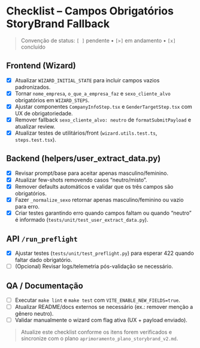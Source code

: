 # Checklist – Campos Obrigatórios StoryBrand Fallback

> Convenção de status: `[ ]` pendente • `[>]` em andamento • `[x]` concluído

## Frontend (Wizard)
- [x] Atualizar `WIZARD_INITIAL_STATE` para incluir campos vazios padronizados.
- [x] Tornar `nome_empresa`, `o_que_a_empresa_faz` e `sexo_cliente_alvo` obrigatórios em `WIZARD_STEPS`.
- [x] Ajustar componentes `CompanyInfoStep.tsx` e `GenderTargetStep.tsx` com UX de obrigatoriedade.
- [x] Remover fallback `sexo_cliente_alvo: neutro` de `formatSubmitPayload` e atualizar review.
- [x] Atualizar testes de utilitários/front (`wizard.utils.test.ts`, `steps.test.tsx`).

## Backend (helpers/user_extract_data.py)
- [x] Revisar prompt/base para aceitar apenas masculino/feminino.
- [x] Atualizar few-shots removendo casos “neutro/misto”.
- [x] Remover defaults automáticos e validar que os três campos são obrigatórios.
- [x] Fazer `_normalize_sexo` retornar apenas masculino/feminino ou vazio para erro.
- [x] Criar testes garantindo erro quando campos faltam ou quando “neutro” é informado (`tests/unit/test_user_extract_data.py`).

## API `/run_preflight`
- [x] Ajustar testes (`tests/unit/test_preflight.py`) para esperar 422 quando faltar dado obrigatório.
- [ ] (Opcional) Revisar logs/telemetria pós-validação se necessário.

## QA / Documentação
- [ ] Executar `make lint` e `make test` com `VITE_ENABLE_NEW_FIELDS=true`.
- [ ] Atualizar README/docs externos se necessário (ex.: remover menção a gênero neutro).
- [ ] Validar manualmente o wizard com flag ativa (UX + payload enviado).

> Atualize este checklist conforme os itens forem verificados e sincronize com o plano `aprimoramento_plano_storybrand_v2.md`.
